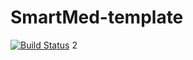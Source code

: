 # SmartMed-template
[![Build Status](https://travis-ci.com/arrathilar/smartmed-template.svg?branch=master)](https://travis-ci.com/username/projectname)
2
